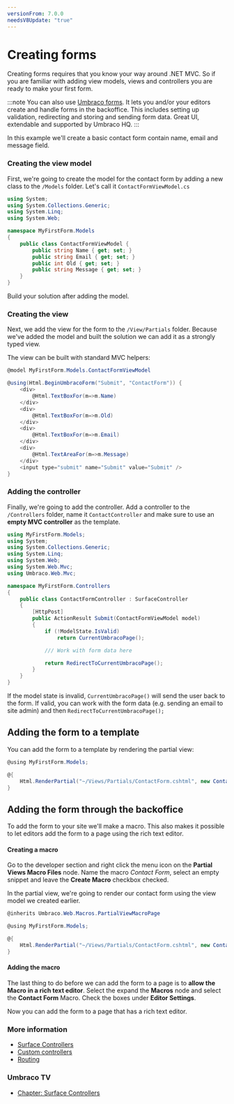 ```yaml
---
versionFrom: 7.0.0
needsV8Update: "true"
---
```


# Creating forms

Creating forms requires that you know your way around .NET MVC. So if you are familiar with adding view models, views and controllers you are ready to make your first form.

:::note
You can also use [Umbraco forms](https://umbraco.com/products/umbraco-forms/). It lets you and/or your editors create and handle forms in the backoffice. This includes setting up validation, redirecting and storing and sending form data. Great UI, extendable and supported by Umbraco HQ.
:::

In this example we'll create a basic contact form contain name, email and message field.

### Creating the view model

First, we're going to create the model for the contact form by adding a new class to the `/Models` folder. Let's call it `ContactFormViewModel.cs`

```csharp
using System;
using System.Collections.Generic;
using System.Linq;
using System.Web;

namespace MyFirstForm.Models
{
    public class ContactFormViewModel {
        public string Name { get; set; }
        public string Email { get; set; }
        public int Old { get; set; }
        public string Message { get; set; }
    }
}
```

Build your solution after adding the model.

### Creating the view
Next, we add the view for the form to the `/View/Partials` folder. Because we've added the model and built the solution we can add it as a strongly typed view.

The view can be built with standard MVC helpers:

```csharp
@model MyFirstForm.Models.ContactFormViewModel

@using(Html.BeginUmbracoForm("Submit", "ContactForm")) {
    <div>
        @Html.TextBoxFor(m=>m.Name)
    </div>
    <div>
        @Html.TextBoxFor(m=>m.Old)
    </div>
    <div>
        @Html.TextBoxFor(m=>m.Email)
    </div>
    <div>
        @Html.TextAreaFor(m=>m.Message)
    </div>
    <input type="submit" name="Submit" value="Submit" />
}
```

### Adding the controller
Finally, we're going to add the controller. Add a controller to the `/Controllers` folder, name it `ContactController` and make sure to use an __empty MVC controller__ as the template.

```csharp
using MyFirstForm.Models;
using System;
using System.Collections.Generic;
using System.Linq;
using System.Web;
using System.Web.Mvc;
using Umbraco.Web.Mvc;

namespace MyFirstForm.Controllers
{
    public class ContactFormController : SurfaceController
    {
        [HttpPost]
        public ActionResult Submit(ContactFormViewModel model)
        {
            if (!ModelState.IsValid)
                return CurrentUmbracoPage();

            /// Work with form data here

            return RedirectToCurrentUmbracoPage();
        }
    }
}
```

If the model state is invalid, `CurrentUmbracoPage()` will send the user back to the form. If valid, you can work with the form data (e.g. sending an email to site admin) and then `RedirectToCurrentUmbracoPage();`

## Adding the form to a template
You can add the form to a template by rendering the partial view:

```csharp
@using MyFirstForm.Models;

@{
    Html.RenderPartial("~/Views/Partials/ContactForm.cshtml", new ContactFormViewModel());
}
```

## Adding the form through the backoffice
To add the form to your site we'll make a macro. This also makes it possible to let editors add the form to a page using the rich text editor.

#### Creating a macro
Go to the developer section and right click the menu icon on the __Partial Views Macro Files__ node. Name the macro *Contact Form*, select an empty snippet and leave the __Create Macro__ checkbox checked.

In the partial view, we're going to render our contact form using the view model we created earlier.

```csharp
@inherits Umbraco.Web.Macros.PartialViewMacroPage

@using MyFirstForm.Models;

@{
    Html.RenderPartial("~/Views/Partials/ContactForm.cshtml", new ContactFormViewModel());
}
```


#### Adding the macro
The last thing to do before we can add the form to a page is to **allow the Macro in a rich text editor**.
Select the expand the __Macros__ node and select the __Contact Form__ Macro. Check the boxes under __Editor Settings__.

Now you can add the form to a page that has a rich text editor.

### More information
- [Surface Controllers](../../../Reference/Routing/surface-controllers.md)
- [Custom controllers](../../../Reference/Routing/custom-controllers.md)
- [Routing](../../../Reference/Routing/)

### Umbraco TV
- [Chapter: Surface Controllers](https://umbraco.tv/videos/umbraco-v7/developer/fundamentals/surface-controllers/)
